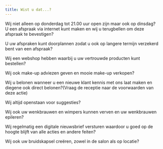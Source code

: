 ```yaml
---
title: Wist u dat...?
---
```

Wij niet alleen op donderdag tot 21.00 uur open zijn maar ook op dinsdag?
U een afspraak via internet kunt maken en wij u terugbellen om deze afspraak te bevestigen?

U uw afspraken kunt doorplannen zodat u ook op langere termijn verzekerd bent van een afspraak?

Wij een webshop hebben waarbij u uw vertrouwde producten kunt bestellen?

Wij ook make-up adviezen geven en mooie make-up verkopen?

Wij u belonen wanneer u een nieuwe klant kennis met ons laat maken en diegene ook direct belonen?(Vraag de receptie naar de voorwaarden van deze actie)

Wij altijd openstaan voor suggesties?

Wij ook uw wenkbrauwen en wimpers kunnen verven en uw wenkbrauwen epileren?

Wij regelmatig een digitale nieuwsbrief versturen waardoor u goed op de hoogte blijft van alle acties en andere feiten?

Wij ook uw bruidskapsel creëren, zowel in de salon als op locatie? 